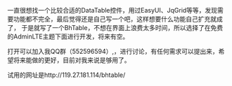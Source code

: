 一直很想找一个比较合适的DataTable控件，用过EasyUI、JqGrid等等，发现需要功能都不完全，最后觉得还是自己写一个吧，这样想要什么功能自己扩充就成了，
于是就写了一个BhTable，不想在界面上浪费太多时间，所以选择了在免费的AdminLTE主题下面进行开发，将来有空。


打开可以加入我QQ群（552596594）,，进行讨论，有任何需求可以提出来，希望将来能做的更好，目前对我来说是够用了。


试用的网址是http://119.27.181.114/bhtable/
